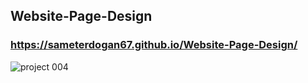 ## Website-Page-Design

### https://sameterdogan67.github.io/Website-Page-Design/
![project 004](./webDesign.gif)
